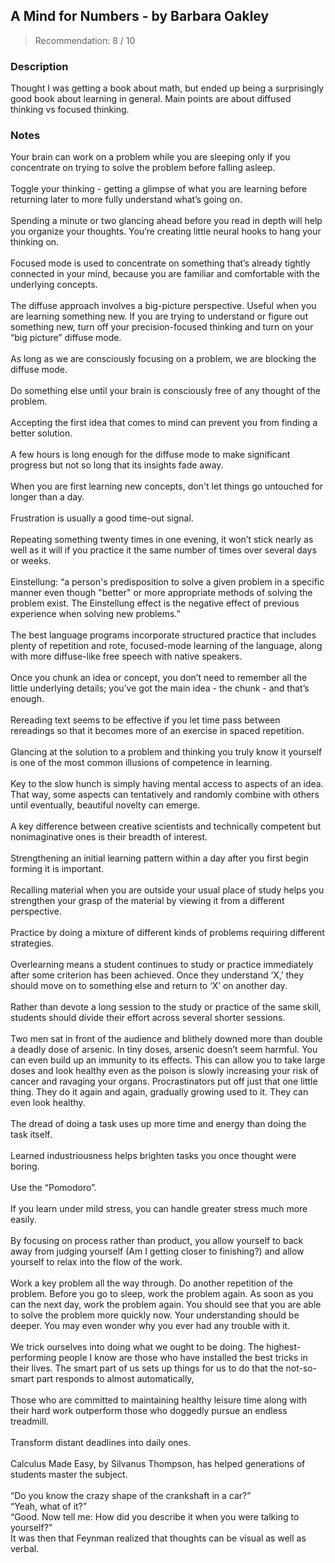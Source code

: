 ## A Mind for Numbers - by Barbara Oakley
> Recommendation: 8 / 10
    
### Description
Thought I was getting a book about math, but ended up being a surprisingly good book about learning in general. Main points are about diffused thinking vs focused thinking.
    
### Notes
Your brain can work on a problem while you are sleeping only if you concentrate on trying to solve the problem before falling asleep.<br>
<br>
Toggle your thinking - getting a glimpse of what you are learning before returning later to more fully understand what’s going on.<br>
<br>
Spending a minute or two glancing ahead before you read in depth will help you organize your thoughts. You’re creating little neural hooks to hang your thinking on.<br>
<br>
Focused mode is used to concentrate on something that’s already tightly connected in your mind, because you are familiar and comfortable with the underlying concepts.<br>
<br>
The diffuse approach involves a big-picture perspective.  Useful when you are learning something new.  If you are trying to understand or figure out something new, turn off your precision-focused thinking and turn on your “big picture” diffuse mode.<br>
<br>
As long as we are consciously focusing on a problem, we are blocking the diffuse mode.<br>
<br>
Do something else until your brain is consciously free of any thought of the problem.<br>
<br>
Accepting the first idea that comes to mind can prevent you from finding a better solution.<br>
<br>
A few hours is long enough for the diffuse mode to make significant progress but not so long that its insights fade away.<br>
<br>
When you are first learning new concepts, don't let things go untouched for longer than a day.<br>
<br>
Frustration is usually a good time-out signal.<br>
<br>
Repeating something twenty times in one evening, it won’t stick nearly as well as it will if you practice it the same number of times over several days or weeks.<br>
<br>
Einstellung: “a person's predisposition to solve a given problem in a specific manner even though "better" or more appropriate methods of solving the problem exist. The Einstellung effect is the negative effect of previous experience when solving new problems.”<br>
<br>
The best language programs incorporate structured practice that includes plenty of repetition and rote, focused-mode learning of the language, along with more diffuse-like free speech with native speakers.<br>
<br>
Once you chunk an idea or concept, you don’t need to remember all the little underlying details; you’ve got the main idea - the chunk - and that’s enough.<br>
<br>
Rereading text seems to be effective if you let time pass between rereadings so that it becomes more of an exercise in spaced repetition.<br>
<br>
Glancing at the solution to a problem and thinking you truly know it yourself is one of the most common illusions of competence in learning.<br>
<br>
Key to the slow hunch is simply having mental access to aspects of an idea. That way, some aspects can tentatively and randomly combine with others until eventually, beautiful novelty can emerge.<br>
<br>
A key difference between creative scientists and technically competent but nonimaginative ones is their breadth of interest.<br>
<br>
Strengthening an initial learning pattern within a day after you first begin forming it is important.<br>
<br>
Recalling material when you are outside your usual place of study helps you strengthen your grasp of the material by viewing it from a different perspective.<br>
<br>
Practice by doing a mixture of different kinds of problems requiring different strategies.<br>
<br>
Overlearning means a student continues to study or practice immediately after some criterion has been achieved.  Once they understand ‘X,’ they should move on to something else and return to ‘X’ on another day.<br>
<br>
Rather than devote a long session to the study or practice of the same skill, students should divide their effort across several shorter sessions.<br>
<br>
Two men sat in front of the audience and blithely downed more than double a deadly dose of arsenic.  In tiny doses, arsenic doesn’t seem harmful. You can even build up an immunity to its effects. This can allow you to take large doses and look healthy even as the poison is slowly increasing your risk of cancer and ravaging your organs.  Procrastinators put off just that one little thing. They do it again and again, gradually growing used to it. They can even look healthy.<br>
<br>
The dread of doing a task uses up more time and energy than doing the task itself.<br>
<br>
Learned industriousness helps brighten tasks you once thought were boring.<br>
<br>
Use the “Pomodoro”.<br>
<br>
If you learn under mild stress, you can handle greater stress much more easily.<br>
<br>
By focusing on process rather than product, you allow yourself to back away from judging yourself (Am I getting closer to finishing?) and allow yourself to relax into the flow of the work.<br>
<br>
Work a key problem all the way through.  Do another repetition of the problem.  Before you go to sleep, work the problem again.  As soon as you can the next day, work the problem again. You should see that you are able to solve the problem more quickly now. Your understanding should be deeper. You may even wonder why you ever had any trouble with it.<br>
<br>
We trick ourselves into doing what we ought to be doing.  The highest-performing people I know are those who have installed the best tricks in their lives.  The smart part of us sets up things for us to do that the not-so-smart part responds to almost automatically,<br>
<br>
Those who are committed to maintaining healthy leisure time along with their hard work outperform those who doggedly pursue an endless treadmill.<br>
<br>
Transform distant deadlines into daily ones.<br>
<br>
Calculus Made Easy, by Silvanus Thompson, has helped generations of students master the subject.<br>
<br>
“Do you know the crazy shape of the crankshaft in a car?”<br>
“Yeah, what of it?”<br>
“Good. Now tell me: How did you describe it when you were talking to yourself?”<br>
It was then that Feynman realized that thoughts can be visual as well as verbal.
